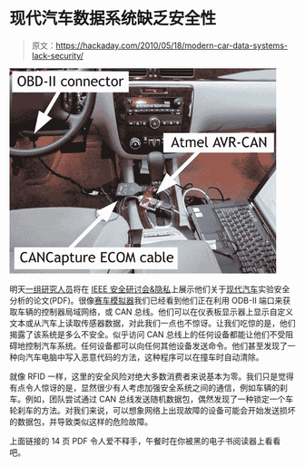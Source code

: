 # 现代汽车数据系统缺乏安全性

> 原文：<https://hackaday.com/2010/05/18/modern-car-data-systems-lack-security/>

![](img/b80ec83f746d43bd293737153f39ed00.png "ODB-II-security-analysis")

明天[一组研究人员](http://www.autosec.org/)将在 [IEEE 安全研讨会&隐私](http://oakland31.cs.virginia.edu/)上展示他们关于[现代汽车](http://www.autosec.org/pubs/cars-oakland2010.pdf)实验安全分析的论文(PDF)。很像[赛车模拟器](http://hackaday.com/2010/04/23/driving-the-car-without-going-anywhere/)我们已经看到他们正在利用 ODB-II 端口来获取车辆的控制器局域网络，或 CAN 总线。他们可以在仪表板显示器上显示自定义文本或从汽车上读取传感器数据，对此我们一点也不惊讶。让我们吃惊的是，他们揭露了该系统是多么不安全。似乎访问 CAN 总线上的任何设备都能让他们不受阻碍地控制汽车系统。任何设备都可以向任何其他设备发送命令。他们甚至发现了一种向汽车电脑中写入恶意代码的方法，这种程序可以在撞车时自动清除。

就像 RFID 一样，这里的安全风险对绝大多数消费者来说基本为零。我们只是觉得有点令人惊讶的是，显然很少有人考虑加强安全系统之间的通信，例如车辆的刹车。例如，团队尝试通过 CAN 总线发送随机数据包，偶然发现了一种锁定一个车轮刹车的方法。对我们来说，可以想象网络上出现故障的设备可能会开始发送损坏的数据包，并导致类似这样的危险故障。

上面链接的 14 页 PDF 令人爱不释手，午餐时在你被黑的电子书阅读器上看看吧。
